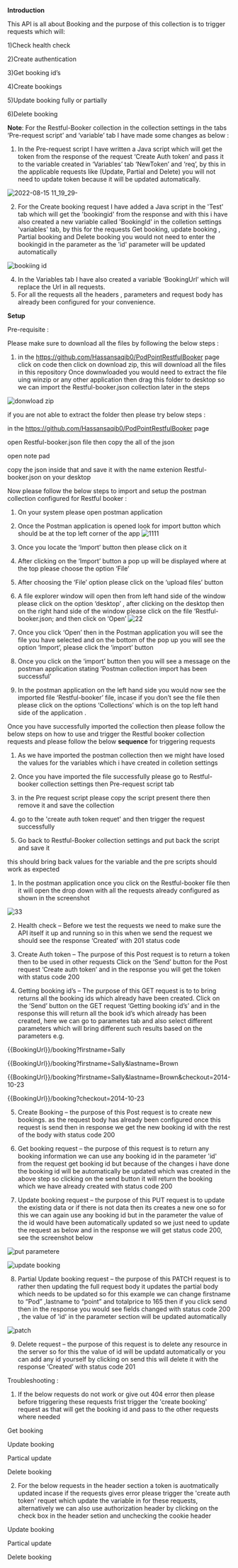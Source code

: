 **Introduction**

This API is all about Booking  and the purpose of this collection is to trigger requests which will:

1)Check health check 

2)Create authentication
 
3)Get booking id’s 

4)Create bookings

5)Update booking fully or partially 

6)Delete booking   


**Note**:
 For the Restful-Booker collection in the collection settings in the tabs  ‘Pre-request script’ and ‘variable’ tab I have made some changes as below : 
1) In the Pre-request script I have written a Java script which will get the token from the response of the request ‘Create Auth token’  and pass it to the variable created in ‘Variables’ tab ‘NewToken’ and ‘req’, by this in the applicable requests like (Update, Partial and Delete) you will not need to update token because it will be updated automatically.

![2022-08-15 11_19_29-](https://user-images.githubusercontent.com/111247381/184618755-8b34ffc3-baab-4b13-a17d-ad94f064156e.png)



2) For the Create booking request I have added a Java script in the 'Test' tab which will get the 'bookingid' from the response and  with this i  have also created a new variable called 'BookingId' in the colletion settings 'variables' tab, by this for the requests Get booking, update booking , Partial booking and Delete booking you would not need to enter the bookingid in the parameter as the 'id' parameter will be updated automatically

![bookiing id](https://user-images.githubusercontent.com/111247381/184616321-3ef25aa8-dbc5-4726-a00e-40834dc1ee50.png)



4) In the Variables tab I have also created a variable ‘BookingUrl’ which will replace the Url in all requests. 
5) For all the requests all the headers , parameters and request body has already been configured for your convenience. 



**Setup**

Pre-requisite : 

Please make sure to download all the files by following the below steps : 

1) in the https://github.com/Hassansaqib0/PodPointRestfulBooker page 
click on code then click on download zip, this will download all the files in this repository
Once downwloaded you would need to extract the file uing winzip or any other application then
drag this folder to desktop so we can import the Restful-booker.json collection later in the steps

![donwload zip](https://user-images.githubusercontent.com/111247381/184623010-eae96349-f553-448f-91ce-b4c3a89d5e04.png)

if you are not able to extract the folder then please try below steps : 

in the https://github.com/Hassansaqib0/PodPointRestfulBooker page 

open Restful-booker.json file then copy the all of the json 

open note pad

copy the json inside that and save it with the name extenion Restful-booker.json on your desktop 






Now please follow the below steps to import and setup the postman collection configured for Restful booker : 
1)	On your system please open postman application
2)	Once the Postman application is opened look for import button which should be at the top left  corner of the app
![1111](https://user-images.githubusercontent.com/111247381/184608371-5b9fd32a-b768-4347-81da-7516f833e6d3.png)


3)	Once you locate the ‘Import’ button then please click on it
4)	After clicking on the ‘Import’ button a pop up will be displayed where at the top please choose the option ‘File’ 
5)	After choosing the ‘File’ option please click on the ‘upload files’ button
6)	 A file explorer window will open then from left hand side of the window please click on the option ‘desktop’ , after clicking on the desktop then on the right hand side of the window please click on the file ‘Restful-booker.json; and then click on ‘Open’
![22](https://user-images.githubusercontent.com/111247381/184608636-5ff2ab3f-707b-4692-9db5-cfeffece3042.png)


8)	Once you click ‘Open’ then in the Postman application you will see the file you have selected and on the bottom of the pop up you will see the option ‘Import’, please click the ‘import’ button
9)	Once you click on the ‘import’ button then you will see a message on the postman application stating ‘Postman collection import has been successful’
10)	In the postman application on the left hand side you would now see the imported file ‘Restful-booker’ file, incase if you don’t see the file then please click on the options ‘Collections’ which is on the top left hand side of the application .




Once you have successfully imported the collection then please follow the below steps on how to use and trigger the Restful booker collection requests and please follow the below **sequence** for triggering requests


1) As we have imported the postman collection then we might have losed the values for the variables which i have created in colletion settings 

2) Once you have imported the file successfully please go to Restful-booker collection settings then Pre-request script tab

3) in the Pre request script please copy the script present there then remove it and save the collection 

4) go to the 'create auth token requet' and then trigger the request successfully 

5) Go back to Restful-Booker collection settings and put back the script and save it 

this should bring back values for the variable and the pre scripts should work as expected


1)	In the postman application once you click on the Restful-booker file then it will open the drop down with all the requests already configured  as shown in the screenshot 

![33](https://user-images.githubusercontent.com/111247381/184609220-8ce620a7-b779-4ea8-b629-72fc008f87f0.png)


2)	Health check – Before we test the requests we need to make sure the API itself it up and running so in this when we send the request we should see the response ‘Created’ with 201 status code

3)	Create Auth token – The purpose of  this Post request is to return a token then to be used in other requests
Click on the ‘Send’ button for the Post request ‘Create auth token’ and in the response you will get the token with status code 200 

4)	Getting booking id’s – The purpose of this GET request is to to bring returns all the booking ids which already have been created. 
Click on the ‘Send’ button on the GET request ‘Getting booking id’s’ and in the response this will return all the book id’s which already has been created, here we can go to parametes tab and also select different parameters which will bring different such results based on the parameters  e.g. 

{{BookingUrl}}/booking?firstname=Sally

{{BookingUrl}}/booking?firstname=Sally&lastname=Brown

{{BookingUrl}}/booking?firstname=Sally&lastname=Brown&checkout=2014-10-23

{{BookingUrl}}/booking?checkout=2014-10-23



5)	Create Booking – the purpose of this Post request is to create new bookings.
as the request body has already been configured once this request is send then in response we get the new booking id with the rest of the body with status code 200  

6)	Get booking request – the purpose of this request is to return any booking information
we can use any booking id in the parameter 'id' from the request get booking id but because of the changes i have done the booking id will be automatically be updated which was created in the above step so clicking on the send button it will return the booking which we have already created with status code 200 

7)	Update booking request – the purpose of this PUT request is to update the existing data or if there is not data then its creates a new one so for this we can again use any booking id but in the parameter the value of the id would have been automatically updated so we just need to update the request as below and in the response we will get status code 200, see the screenshot below

![put parametere](https://user-images.githubusercontent.com/111247381/184613082-b67d68df-f605-4550-9f4f-ebcc6f2fa26e.png)



![update booking](https://user-images.githubusercontent.com/111247381/184612134-c4a8d062-19ec-4ce5-b9a9-7fcec79adb63.png)



8)	Partial Update booking request – the purpose of this PATCH request is to rather then updating the full request body it updates the partial body which needs to be updated so for this example we can change firstname  to “Pod” ,lastname to “point” and totalprice to 165 then if you click send then in the response you would see fields changed with status code 200 , the value of 'id' in the parameter section will be updated automatically


![patch](https://user-images.githubusercontent.com/111247381/184613511-d01da408-5851-4b9b-ad05-3e1606544bb3.png)





9)	Delete request – the purpose of this request is to delete any resource in the server so for this the value of id will be updatd automatically or you can add any id yourself by clicking on send this will delete it with the response ‘Created’ with status code 201



Troubleshooting : 

1) If the below requests do not work or give out 404 error then please before triggering these requests frist trigger the 'create booking' request as that will get the booking id and pass to the other requests where needed

Get booking 

Update booking

Partical update 

Delete booking

2) For the below requests in the header section a token is auotmatically updated incase if the requests gives error please trigger the 'create auth token' requet which update the variable in for these requests, alternatively we can also use authorization header by clicking on the check box in the header setion and unchecking the cookie header

Update booking

Partical update 

Delete booking
 







